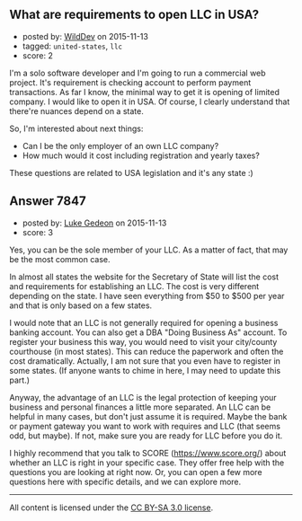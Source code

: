 ## What are requirements to open LLC in USA?

- posted by: [WildDev](https://stackexchange.com/users/3620043/wilddev) on 2015-11-13
- tagged: `united-states`, `llc`
- score: 2

I'm a solo software developer and I'm going to run a commercial web project. It's requirement is checking account to perform payment transactions. As far I know, the minimal way to get it is opening of limited company. I would like to open it in USA. Of course, I clearly understand that there're nuances depend on a state.

So, I'm interested about next things:

 - Can I be the only employer of an own LLC company?
 - How much would it cost including registration and yearly taxes?

These questions are related to USA legislation and it's any state :)


## Answer 7847

- posted by: [Luke Gedeon](https://stackexchange.com/users/1119600/luke-gedeon) on 2015-11-13
- score: 3

Yes, you can be the sole member of your LLC. As a matter of fact, that may be the most common case.

In almost all states the website for the Secretary of State will list the cost and requirements for establishing an LLC. The cost is very different depending on the state. I have seen everything from $50 to $500 per year and that is only based on a few states.

I would note that an LLC is not generally required for opening a business banking account. You can also get a DBA "Doing Business As" account. To register your business this way, you would need to visit your city/county courthouse (in most states). This can reduce the paperwork and often the cost dramatically. Actually, I am not sure that you even have to register in some states. (If anyone wants to chime in here, I may need to update this part.)

Anyway, the advantage of an LLC is the legal protection of keeping your business and personal finances a little more separated. An LLC can be helpful in many cases, but don't just assume it is required. Maybe the bank or payment gateway you want to work with requires and LLC (that seems odd, but maybe). If not, make sure you are ready for LLC before you do it.

I highly recommend that you talk to SCORE (https://www.score.org/) about whether an LLC is right in your specific case. They offer free help with the questions you are looking at right now. Or, you can open a few more questions here with specific details, and we can explore more.



---

All content is licensed under the [CC BY-SA 3.0 license](https://creativecommons.org/licenses/by-sa/3.0/).
